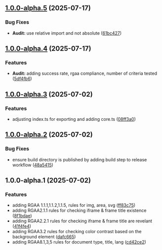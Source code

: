 ## [1.0.0-alpha.5](https://github.com/a11ylint/core/compare/v1.0.0-alpha.4...v1.0.0-alpha.5) (2025-07-17)

### Bug Fixes

* **Audit:** use relative import and not absolute ([61bc427](https://github.com/a11ylint/core/commit/61bc42721cd70c24556c89bf1aa5746ccd7a3c0a))

## [1.0.0-alpha.4](https://github.com/a11ylint/core/compare/v1.0.0-alpha.3...v1.0.0-alpha.4) (2025-07-17)

### Features

* **Audit:** adding success rate, rgaa compliance, number of criteria tested ([5df4fb6](https://github.com/a11ylint/core/commit/5df4fb651d72ab9cc40fc854205ce10e2a6a5141))

## [1.0.0-alpha.3](https://github.com/a11ylint/core/compare/v1.0.0-alpha.2...v1.0.0-alpha.3) (2025-07-02)

### Features

* adjusting index.ts for exporting and adding core.ts ([08ff3a0](https://github.com/a11ylint/core/commit/08ff3a01cea1c9bb08004f3ca1dc07fb3a52b457))

## [1.0.0-alpha.2](https://github.com/a11ylint/core/compare/v1.0.0-alpha.1...v1.0.0-alpha.2) (2025-07-02)

### Bug Fixes

* ensure build directory is published by adding build step to release workflow ([48a5415](https://github.com/a11ylint/core/commit/48a54152a899452d08b227a6d37f2e6e36185211))

## 1.0.0-alpha.1 (2025-07-02)

### Features

* adding RGAA 1.1.1,1.1.2,1.1.5, rules for img, area, svg ([ff83c75](https://github.com/a11ylint/core/commit/ff83c75))
* adding RGAA2.1.1 rules for checking iframe & frame title existence ([8f1bdae](https://github.com/a11ylint/core/commit/8f1bdae))
* adding RGAA2.2.1 rules for checking iframe & frame title are revelant ([41f4fe4](https://github.com/a11ylint/core/commit/41f4fe4))
* adding RGAA3.2 rules for checking color contrast based on the background element ([dafc665](https://github.com/a11ylint/core/commit/dafc665))
* adding RGAA8.1,3,5 rules for document type, title, lang ([cd42ce2](https://github.com/a11ylint/core/commit/cd42ce2))
